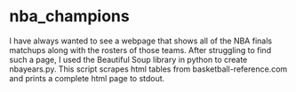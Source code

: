 nba_champions
=============

I have always wanted to see a webpage that shows all of the NBA finals matchups along with the rosters of those teams.
After struggling to find such a page, I used the Beautiful Soup library in python to create nbayears.py. This script
scrapes html tables from basketball-reference.com and prints a complete html page to stdout.
